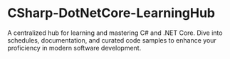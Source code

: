 # CSharp-DotNetCore-LearningHub
A centralized hub for learning and mastering C# and .NET Core. Dive into schedules, documentation, and curated code samples to enhance your proficiency in modern software development.
